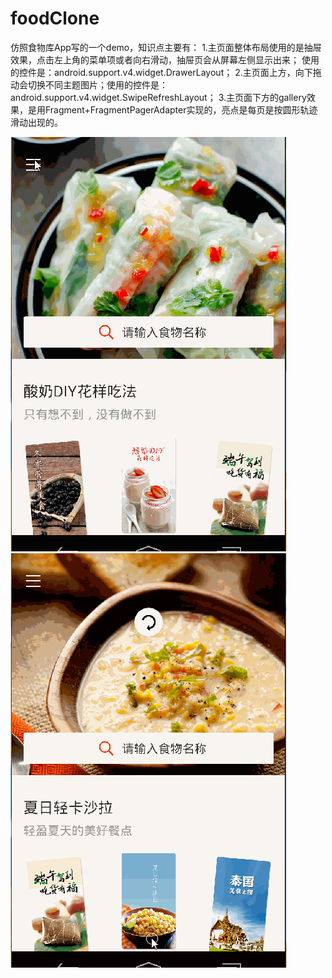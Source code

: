 # foodClone
仿照食物库App写的一个demo，知识点主要有：
1.主页面整体布局使用的是抽屉效果，点击左上角的菜单项或者向右滑动，抽屉页会从屏幕左侧显示出来；
使用的控件是：android.support.v4.widget.DrawerLayout；
2.主页面上方，向下拖动会切换不同主题图片；使用的控件是：android.support.v4.widget.SwipeRefreshLayout；
3.主页面下方的gallery效果，是用Fragment+FragmentPagerAdapter实现的，亮点是每页是按圆形轨迹滑动出现的。

![效果图1](https://raw.githubusercontent.com/chwnFlyPig/foodClone/master/introduce/116.gif)
![效果图2](https://raw.githubusercontent.com/chwnFlyPig/foodClone/master/introduce/117.gif)
